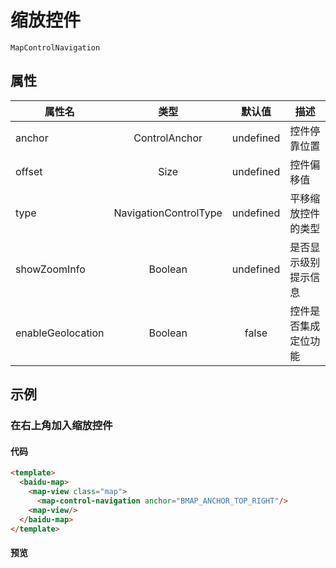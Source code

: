 # 缩放控件

`MapControlNavigation`

## 属性

|属性名|类型|默认值|描述|
|------|:---:|:---:|----|
|anchor|ControlAnchor|undefined|控件停靠位置|
|offset|Size|undefined|控件偏移值|
|type|NavigationControlType|undefined|平移缩放控件的类型|
|showZoomInfo|Boolean|undefined|是否显示级别提示信息|
|enableGeolocation|Boolean|false|控件是否集成定位功能|

## 示例

### 在右上角加入缩放控件

#### 代码

```html
<template>
  <baidu-map>
    <map-view class="map">
      <map-control-navigation anchor="BMAP_ANCHOR_TOP_RIGHT"/>
    <map-view/>
  </baidu-map>
</template>
```

#### 预览
<doc-preview>
  <baidu-map slot="map">
    <map-view class="map">
      <map-control-navigation anchor="BMAP_ANCHOR_TOP_RIGHT"/>
    <map-view/>
  </baidu-map>
</doc-preview>
  